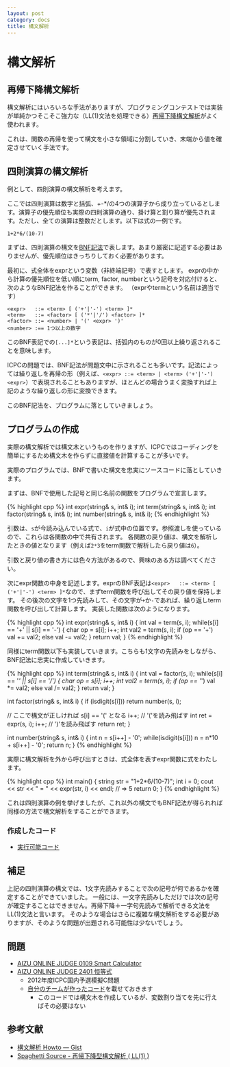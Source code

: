 ```yaml
---
layout: post
category: docs
title: 構文解析
---
```



構文解析
========

再帰下降構文解析
-----------------

構文解析にはいろいろな手法がありますが、プログラミングコンテストでは実装が単純かつそこそこ強力な（LL(1)文法を処理できる）[再帰下降構文解析](http://ja.wikipedia.org/wiki/再帰下降構文解析)がよく使われます。

これは、関数の再帰を使って構文を小さな領域に分割していき、末端から値を確定させていく手法です。

四則演算の構文解析
------------------

例として、四則演算の構文解析を考えます。

ここでは四則演算は数字と括弧、+-*/の4つの演算子から成り立っているとします。演算子の優先順位も実際の四則演算の通り、掛け算と割り算が優先されます。ただし、全ての演算は整数だとします。以下は式の一例です。

    1+2*6/(10-7)

まずは、四則演算の構文を[BNF記法](http://ja.wikipedia.org/wiki/バッカス・ナウア記法)で表します。あまり厳密に記述する必要はありませんが、優先順位はきっちりしておく必要があります。

<!--
まず、式の最も小さな構成要素となる数字を`number`という変数（終端記号）で表すとします。

次に`number`の次に小さな構成要素を考えてみましょう。括弧で
-->

最初に、式全体をexprという変数（非終端記号）で表すとします。
exprの中から計算の優先順位を低い順にterm, factor, numberという記号を対応付けると、次のようなBNF記法を作ることができます。
（exprやtermという名前は適当です）

    <expr>   ::= <term> [ ('+'|'-') <term> ]*
    <term>   ::= <factor> [ ('*'|'/') <factor> ]*
    <factor> ::= <number> | '(' <expr> ')'
    <number> :== 1つ以上の数字

このBNF表記での`[...]*`という表記は、括弧内のものが0回以上繰り返されることを意味します。

ICPCの問題では、BNF記法が問題文中に示されることも多いです。記法によっては繰り返しを再帰の形（例えば、`<expr> ::= <term> | <term> ('+'|'-') <expr>`）で表現されることもありますが、ほとんどの場合うまく変換すれば上記のような繰り返しの形に変換できます。

このBNF記法を、プログラムに落としていきましょう。


プログラムの作成
---------------

実際の構文解析では構文木というものを作りますが、ICPCではコーディングを簡単にするため構文木を作らずに直接値を計算することが多いです。

実際のプログラムでは、BNFで書いた構文を忠実にソースコードに落としていきます。

まずは、BNFで使用した記号と同じ名前の関数をプログラムで宣言します。

{% highlight cpp %}
int expr(string& s, int& i);
int term(string& s, int& i);
int factor(string& s, int& i);
int number(string& s, int& i);
{% endhighlight %}

引数は、`s`が今読み込んでいる式で、`i`が式中の位置です。参照渡しを使っているので、これらは各関数の中で共有されます。
各関数の戻り値は、構文を解析したときの値となります（例えば`2*3`をterm関数で解析したら戻り値は`6`）。

引数と戻り値の書き方には色々方法があるので、興味のある方は調べてください。

次にexpr関数の中身を記述します。exprのBNF表記は`<expr>   ::= <term> [ ('+'|'-') <term> ]*`なので、まずterm関数を呼び出してその戻り値を保持します。
その後次の文字を1つ先読みして、その文字が`+`か`-`であれば、繰り返しterm関数を呼び出して計算します。
実装した関数は次のようになります。

{% highlight cpp %}
int expr(string& s, int& i) {
  int val = term(s, i);
  while(s[i] == '+' || s[i] == '-') {
    char op = s[i];
    i++;
    int val2 = term(s, i);
    if (op == '+') val += val2;
    else val -= val2;
  }
  return val;
}
{% endhighlight %}

同様にterm関数以下も実装していきます。こちらも1文字の先読みをしながら、BNF記法に忠実に作成していきます。

{% highlight cpp %}
int term(string& s, int& i) {
  int val = factor(s, i);
  while(s[i] == '*' || s[i] == '/') {
    char op = s[i];
    i++;
    int val2 = term(s, i);
    if (op == '*') val *= val2;
    else val /= val2;
  }
  return val;
}

int factor(string& s, int& i) {
  if (isdigit(s[i])) return number(s, i);

  // ここで構文が正しければ s[i] == '(' となる
  i++; // '('を読み飛ばす
  int ret = expr(s, i);
  i++; // ')'を読み飛ばす
  return ret;
}

int number(string& s, int& i) {
  int n = s[i++] - '0';
  while(isdigit(s[i])) n = n*10 + s[i++] - '0';
  return n;
}
{% endhighlight %}

実際に構文解析を外から呼び出すときは、式全体を表すexpr関数に式をわたします。

{% highlight cpp %}
int main() {
  string str = "1+2*6/(10-7)";
  int i = 0;
  cout << str << " = " << expr(str, i) << endl; // => 5
  return 0;
}
{% endhighlight %}

これは四則演算の例を挙げましたが、これ以外の構文でもBNF記法が得られれば同様の方法で構文解析をすることができます。

### 作成したコード

- [実行可能コード]({{site.baseurl}}cpp/parsing/parse.cpp)


補足
----

上記の四則演算の構文では、1文字先読みすることで次の記号が何であるかを確定することができていました。
一般には、一文字先読みしただけでは次の記号が確定することはできません。再帰下降＋一字句先読みで解析できる文法をLL(1)文法と言います。
そのような場合はさらに複雑な構文解析をする必要がありますが、そのような問題が出題される可能性は少ないでしょう。


問題
-----

- [AIZU ONLINE JUDGE 0109 Smart Calculator](http://judge.u-aizu.ac.jp/onlinejudge/description.jsp?id=0109&lang=jp)
- [AIZU ONLINE JUDGE 2401 恒等式](http://judge.u-aizu.ac.jp/onlinejudge/description.jsp?id=2401)
  - 2012年度ICPC国内予選模擬C問題
  - [自分のチームが作ったコード]({{site.baseurl}}cpp/parsing/c.cpp)を載せておきます
      - このコードでは構文木を作成しているが、変数割り当てを先に行えばその必要はない


参考文献
--------

- [構文解析 Howto — Gist](https://gist.github.com/1357281)
- [Spaghetti Source - 再帰下降型構文解析 ( LL(1) )](http://www.prefield.com/algorithm/string/parser.html)
